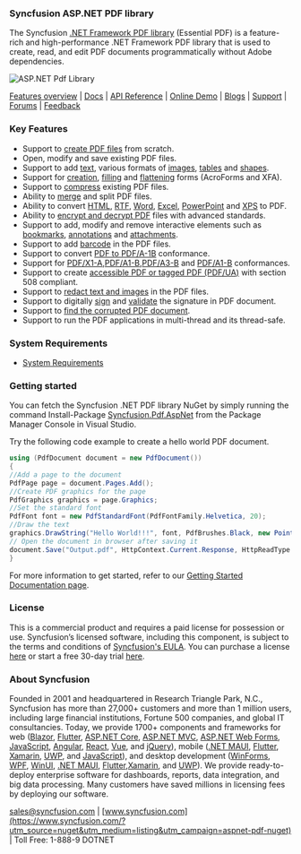 ### Syncfusion ASP.NET PDF library
The Syncfusion [.NET Framework PDF library](https://www.syncfusion.com/pdf-framework/net?utm_source=nuget&utm_medium=listing&utm_campaign=aspnet-pdf-nuget) (Essential PDF) is a feature-rich and high-performance .NET Framework PDF library that is used to create, read, and edit PDF documents programmatically without Adobe dependencies.

![ASP.NET Pdf Library](https://cdn.syncfusion.com/nuget-readme/fileformats/net-pdf-library.png)

[Features overview](https://www.syncfusion.com/pdf-framework/net) | [Docs](https://help.syncfusion.com/file-formats/pdf/overview) | [API Reference](https://help.syncfusion.com/cr/file-formats/Syncfusion.Pdf.html) | [Online Demo](https://ej2.syncfusion.com/aspnetmvc/PDF/Default#/bootstrap5) | [Blogs](https://www.syncfusion.com/blogs/?utm_source=nuget&utm_medium=listing&utm_campaign=aspnet-pdf-nuget&s=pdf) | [Support](https://support.syncfusion.com/create?utm_source=nuget&utm_medium=listing&utm_campaign=aspnet-pdf-nuget) | [Forums](https://www.syncfusion.com/forums?utm_source=nuget&utm_medium=listing&utm_campaign=aspnet-pdf-nuget) | [Feedback](https://www.syncfusion.com/feedback/wpf?utm_source=nuget&utm_medium=listing&utm_campaign=aspnet-pdf-nuget)

### Key Features

* Support to [create PDF files](https://help.syncfusion.com/file-formats/pdf/create-pdf-file-in-asp-net-web-forms?utm_source=nuget&utm_medium=listing&utm_campaign=aspnet-pdf-nuget) from scratch.
* Open, modify and save existing PDF files.
* Support to add [text](https://help.syncfusion.com/file-formats/pdf/working-with-text?utm_source=nuget&utm_medium=listing&utm_campaign=aspnet-pdf-nuget), various formats of [images](https://help.syncfusion.com/file-formats/pdf/working-with-images?utm_source=nuget&utm_medium=listing&utm_campaign=aspnet-pdf-nuget), [tables](https://help.syncfusion.com/file-formats/pdf/working-with-tables?utm_source=nuget&utm_medium=listing&utm_campaign=aspnet-pdf-nuget) and [shapes](https://help.syncfusion.com/file-formats/pdf/working-with-shapes?utm_source=nuget&utm_medium=listing&utm_campaign=aspnet-pdf-nuget).
* Support for [creation](https://help.syncfusion.com/file-formats/pdf/working-with-forms#creating-a-new-pdf-form?utm_source=nuget&utm_medium=listing&utm_campaign=aspnet-pdf-nuget), [filling](https://help.syncfusion.com/file-formats/pdf/working-with-forms#filling-form-fields-in-an-existing-pdf-document?utm_source=nuget&utm_medium=listing&utm_campaign=aspnet-pdf-nuget) and [flattening](https://help.syncfusion.com/file-formats/pdf/working-with-forms#removing-editing-capability-of-form-fields?utm_source=nuget&utm_medium=listing&utm_campaign=aspnet-pdf-nuget) forms (AcroForms and XFA).
* Support to [compress](https://help.syncfusion.com/file-formats/pdf/working-with-compression?utm_source=nuget&utm_medium=listing&utm_campaign=aspnet-pdf-nuget) existing PDF files.
* Ability to [merge](https://help.syncfusion.com/file-formats/pdf/merge-documents?utm_source=nuget&utm_medium=listing&utm_campaign=aspnet-pdf-nuget) and split PDF files.
* Ability to convert [HTML](https://help.syncfusion.com/file-formats/pdf/working-with-document-conversions#mhtml-to-pdf?utm_source=nuget&utm_medium=listing&utm_campaign=aspnet-pdf-nuget), [RTF](https://help.syncfusion.com/file-formats/pdf/working-with-document-conversions#converting-rtf-documents-to-pdf?utm_source=nuget&utm_medium=listing&utm_campaign=aspnet-pdf-nuget), [Word](https://help.syncfusion.com/file-formats/pdf/working-with-document-conversions#converting-word-documents-to-pdf?utm_source=nuget&utm_medium=listing&utm_campaign=aspnet-pdf-nuget), [Excel](https://help.syncfusion.com/file-formats/pdf/working-with-document-conversions#converting-excel-documents-to-pdf?utm_source=nuget&utm_medium=listing&utm_campaign=aspnet-pdf-nuget), [PowerPoint](https://help.syncfusion.com/file-formats/presentation/presentation-to-pdf?utm_source=nuget&utm_medium=listing&utm_campaign=aspnet-pdf-nuget) and [XPS](https://help.syncfusion.com/file-formats/pdf/working-with-document-conversions#converting-xps-document-to-pdf?utm_source=nuget&utm_medium=listing&utm_campaign=aspnet-pdf-nuget) to PDF.
* Ability to [encrypt and decrypt PDF](https://help.syncfusion.com/file-formats/pdf/working-with-security?utm_source=nuget&utm_medium=listing&utm_campaign=aspnet-pdf-nuget) files with advanced standards.
* Support to add, modify and remove interactive elements such as [bookmarks](https://help.syncfusion.com/file-formats/pdf/working-with-bookmarks?utm_source=nuget&utm_medium=listing&utm_campaign=aspnet-pdf-nuget), [annotations](https://help.syncfusion.com/file-formats/pdf/working-with-annotations?utm_source=nuget&utm_medium=listing&utm_campaign=aspnet-pdf-nuget) and [attachments](https://help.syncfusion.com/file-formats/pdf/working-with-attachments?utm_source=nuget&utm_medium=listing&utm_campaign=aspnet-pdf-nuget).
* Support to add [barcode](https://help.syncfusion.com/file-formats/pdf/working-with-barcode?utm_source=nuget&utm_medium=listing&utm_campaign=aspnet-pdf-nuget) in the PDF files.
* Support to convert [PDF to PDF/A-1B](https://help.syncfusion.com/file-formats/pdf/working-with-pdf-conformance#converting-pdf-to-pdfa-1b?utm_source=nuget&utm_medium=listing&utm_campaign=aspnet-pdf-nuget) conformance.
* Support for [PDF/X1-A](https://help.syncfusion.com/file-formats/pdf/working-with-pdf-conformance#adding-support-for-pdfa-1b-conformance?utm_source=nuget&utm_medium=listing&utm_campaign=aspnet-pdf-nuget),[PDF/A1-B](https://help.syncfusion.com/file-formats/pdf/working-with-pdf-conformance#adding-support-for-pdfa-1b-conformance?utm_source=nuget&utm_medium=listing&utm_campaign=aspnet-pdf-nuget),[PDF/A3-B](https://help.syncfusion.com/file-formats/pdf/working-with-pdf-conformance#adding-support-for-pdfa-1b-conformance?utm_source=nuget&utm_medium=listing&utm_campaign=aspnet-pdf-nuget) and [PDF/A1-B](https://help.syncfusion.com/file-formats/pdf/working-with-pdf-conformance#adding-support-for-pdfa-3b-conformance?utm_source=nuget&utm_medium=listing&utm_campaign=aspnet-pdf-nuget) conformances.
* Support to create [accessible PDF or tagged PDF (PDF/UA)](https://help.syncfusion.com/file-formats/pdf/working-with-tagged-pdf?utm_source=nuget&utm_medium=listing&utm_campaign=aspnet-pdf-nuget) with section 508 compliant.
* Support to [redact text and images](https://help.syncfusion.com/file-formats/pdf/working-with-redaction?utm_source=nuget&utm_medium=listing&utm_campaign=aspnet-pdf-nuget) in the PDF files.
* Support to digitally [sign](https://help.syncfusion.com/file-formats/pdf/working-with-digitalsignature?utm_source=nuget&utm_medium=listing&utm_campaign=aspnet-pdf-nuget) and [validate](https://help.syncfusion.com/file-formats/pdf/working-with-digitalsignature?utm_source=nuget&utm_medium=listing&utm_campaign=aspnet-pdf-nuget) the signature in PDF document.
* Support to [find the corrupted PDF document](https://help.syncfusion.com/file-formats/pdf/working-with-document#find-corrupted-pdf-document?utm_source=nuget&utm_medium=listing&utm_campaign=aspnet-pdf-nuget).
* Support to run the PDF applications in multi-thread and its thread-safe.

### System Requirements

* [System Requirements](https://help.syncfusion.com/file-formats/installation-and-upgrade/system-requirements?utm_source=nuget&utm_medium=listing&utm_campaign=aspnet-presentation-nuget)

### Getting started

You can fetch the Syncfusion .NET PDF library NuGet by simply running the command Install-Package [Syncfusion.Pdf.AspNet](https://www.nuget.org/packages/Syncfusion.Pdf.AspNet/?utm_source=nuget&utm_medium=listing&utm_campaign=aspnet-pdf-nuget) from the Package Manager Console in Visual Studio.

Try the following code example to create a hello world PDF document.

```csharp
using (PdfDocument document = new PdfDocument())
{
//Add a page to the document
PdfPage page = document.Pages.Add();
//Create PDF graphics for the page
PdfGraphics graphics = page.Graphics;
//Set the standard font
PdfFont font = new PdfStandardFont(PdfFontFamily.Helvetica, 20);
//Draw the text
graphics.DrawString("Hello World!!!", font, PdfBrushes.Black, new PointF(0, 0));
// Open the document in browser after saving it
document.Save("Output.pdf", HttpContext.Current.Response, HttpReadType.Save);
}
```

For more information to get started, refer to our [Getting Started Documentation page](https://help.syncfusion.com/file-formats/pdf/create-pdf-file-in-c-sharp-vb-net).

### License

This is a commercial product and requires a paid license for possession or use. Syncfusion’s licensed software, including this component, is subject to the terms and conditions of [Syncfusion's EULA](https://www.syncfusion.com/eula/es/?utm_source=nuget&utm_medium=listing&utm_campaign=aspnet-pdf-nuget). You can purchase a license [here](https://www.syncfusion.com/sales/products?utm_source=nuget&utm_medium=listing&utm_campaign=aspnet-pdf-nuget) or start a free 30-day trial [here](https://www.syncfusion.com/account/manage-trials/start-trials?utm_source=nuget&utm_medium=listing&utm_campaign=aspnet-pdf-nuget).

### About Syncfusion

Founded in 2001 and headquartered in Research Triangle Park, N.C., Syncfusion has more than 27,000+ customers and more than 1 million users, including large financial institutions, Fortune 500 companies, and global IT consultancies.
Today, we provide 1700+ components and frameworks for web ([Blazor](https://www.syncfusion.com/blazor-components?utm_source=nuget&utm_medium=listing&utm_campaign=aspnet-pdf-nuget), [Flutter](https://www.syncfusion.com/flutter-widgets?utm_source=nuget&utm_medium=listing&utm_campaign=aspnet-pdf-nuget), [ASP.NET Core](https://www.syncfusion.com/aspnet-core-ui-controls?utm_source=nuget&utm_medium=listing&utm_campaign=aspnet-pdf-nuget), [ASP.NET MVC](https://www.syncfusion.com/aspnet-mvc-ui-controls?utm_source=nuget&utm_medium=listing&utm_campaign=aspnet-pdf-nuget), [ASP.NET Web Forms](https://www.syncfusion.com/jquery/aspnet-webforms-ui-controls?utm_source=nuget&utm_medium=listing&utm_campaign=aspnet-pdf-nuget), [JavaScript](https://www.syncfusion.com/javascript-ui-controls?utm_source=nuget&utm_medium=listing&utm_campaign=aspnet-pdf-nuget), [Angular](https://www.syncfusion.com/angular-ui-components?utm_source=nuget&utm_medium=listing&utm_campaign=aspnet-pdf-nuget), [React](https://www.syncfusion.com/react-ui-components?utm_source=nuget&utm_medium=listing&utm_campaign=aspnet-pdf-nuget), [Vue](https://www.syncfusion.com/vue-ui-components?utm_source=nuget&utm_medium=listing&utm_campaign=aspnet-pdf-nuget), and [jQuery](https://www.syncfusion.com/jquery-ui-widgets?utm_source=nuget&utm_medium=listing&utm_campaign=aspnet-pdf-nuget)), mobile ([.NET MAUI](https://www.syncfusion.com/maui-controls?utm_source=nuget&utm_medium=listing&utm_campaign=aspnet-pdf-nuget), [Flutter](https://www.syncfusion.com/flutter-widgets?utm_source=nuget&utm_medium=listing&utm_campaign=aspnet-pdf-nuget), [Xamarin](https://www.syncfusion.com/xamarin-ui-controls?utm_source=nuget&utm_medium=listing&utm_campaign=aspnet-pdf-nuget), [UWP](https://www.syncfusion.com/uwp-ui-controls?utm_source=nuget&utm_medium=listing&utm_campaign=aspnet-pdf-nuget), and [JavaScript](https://www.syncfusion.com/javascript-ui-controls?utm_source=nuget&utm_medium=listing&utm_campaign=aspnet-pdf-nuget)), and desktop development ([WinForms](https://www.syncfusion.com/winforms-ui-controls?utm_source=nuget&utm_medium=listing&utm_campaign=aspnet-pdf-nuget), [WPF](https://www.syncfusion.com/wpf-controls?utm_source=nuget&utm_medium=listing&utm_campaign=aspnet-pdf-nuget), [WinUI](https://www.syncfusion.com/winui-controls?utm_source=nuget&utm_medium=listing&utm_campaign=aspnet-pdf-nuget), [.NET MAUI](https://www.syncfusion.com/maui-controls?utm_source=nuget&utm_medium=listing&utm_campaign=aspnet-pdf-nuget), [Flutter](https://www.syncfusion.com/flutter-widgets?utm_source=nuget&utm_medium=listing&utm_campaign=aspnet-pdf-nuget),[Xamarin](https://www.syncfusion.com/xamarin-ui-controls?utm_source=nuget&utm_medium=listing&utm_campaign=aspnet-pdf-nuget), and [UWP](https://www.syncfusion.com/uwp-ui-controls?utm_source=nuget&utm_medium=listing&utm_campaign=aspnet-pdf-nuget)). We provide ready-to-deploy enterprise software for dashboards, reports, data integration, and big data processing. Many customers have saved millions in licensing fees by deploying our software.

[sales@syncfusion.com](mailto:sales@syncfusion.com?Subject=Syncfusion%20PDFASPNET%20pdf%20-%20NuGet) | [www.syncfusion.com](https://www.syncfusion.com/?utm_source=nuget&utm_medium=listing&utm_campaign=aspnet-pdf-nuget) | Toll Free: 1-888-9 DOTNET



